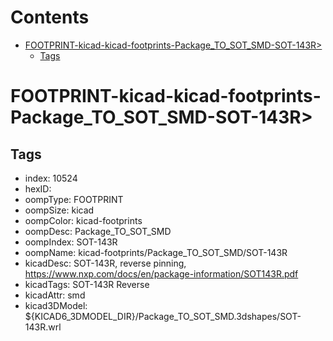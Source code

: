 



Contents
========

* [FOOTPRINT-kicad-kicad-footprints-Package_TO_SOT_SMD-SOT-143R>](#footprint-kicad-kicad-footprints-package_to_sot_smd-sot-143r)
	* [Tags](#tags)

# FOOTPRINT-kicad-kicad-footprints-Package_TO_SOT_SMD-SOT-143R>

## Tags

- index: 10524
- hexID: 
- oompType: FOOTPRINT
- oompSize: kicad
- oompColor: kicad-footprints
- oompDesc: Package_TO_SOT_SMD
- oompIndex: SOT-143R
- oompName: kicad-footprints/Package_TO_SOT_SMD/SOT-143R
- kicadDesc: SOT-143R, reverse pinning, https://www.nxp.com/docs/en/package-information/SOT143R.pdf
- kicadTags: SOT-143R Reverse
- kicadAttr: smd
- kicad3DModel: ${KICAD6_3DMODEL_DIR}/Package_TO_SOT_SMD.3dshapes/SOT-143R.wrl

